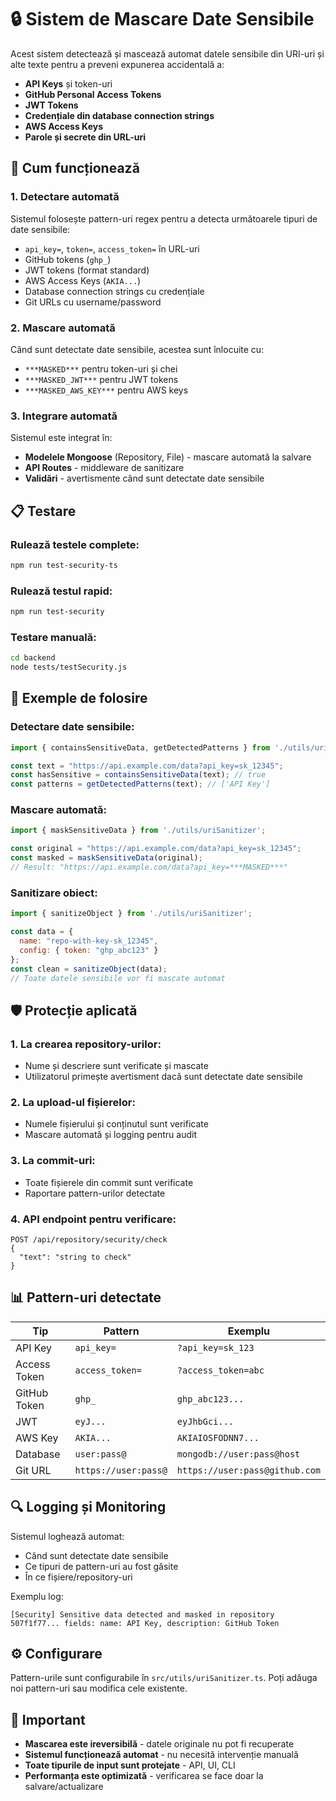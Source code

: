 # 🔒 Sistem de Mascare Date Sensibile

Acest sistem detectează și mascează automat datele sensibile din URI-uri și alte texte pentru a preveni expunerea accidentală a:

- **API Keys** și token-uri
- **GitHub Personal Access Tokens**
- **JWT Tokens**
- **Credențiale din database connection strings**
- **AWS Access Keys**
- **Parole și secrete din URL-uri**

## 🚀 Cum funcționează

### 1. Detectare automată
Sistemul folosește pattern-uri regex pentru a detecta următoarele tipuri de date sensibile:

- `api_key=`, `token=`, `access_token=` în URL-uri
- GitHub tokens (`ghp_`)
- JWT tokens (format standard)
- AWS Access Keys (`AKIA...`)
- Database connection strings cu credențiale
- Git URLs cu username/password

### 2. Mascare automată
Când sunt detectate date sensibile, acestea sunt înlocuite cu:
- `***MASKED***` pentru token-uri și chei
- `***MASKED_JWT***` pentru JWT tokens
- `***MASKED_AWS_KEY***` pentru AWS keys

### 3. Integrare automată
Sistemul este integrat în:
- **Modelele Mongoose** (Repository, File) - mascare automată la salvare
- **API Routes** - middleware de sanitizare
- **Validări** - avertismente când sunt detectate date sensibile

## 📋 Testare

### Rulează testele complete:
```bash
npm run test-security-ts
```

### Rulează testul rapid:
```bash
npm run test-security
```

### Testare manuală:
```bash
cd backend
node tests/testSecurity.js
```

## 🔧 Exemple de folosire

### Detectare date sensibile:
```javascript
import { containsSensitiveData, getDetectedPatterns } from './utils/uriSanitizer';

const text = "https://api.example.com/data?api_key=sk_12345";
const hasSensitive = containsSensitiveData(text); // true
const patterns = getDetectedPatterns(text); // ['API Key']
```

### Mascare automată:
```javascript
import { maskSensitiveData } from './utils/uriSanitizer';

const original = "https://api.example.com/data?api_key=sk_12345";
const masked = maskSensitiveData(original);
// Result: "https://api.example.com/data?api_key=***MASKED***"
```

### Sanitizare obiect:
```javascript
import { sanitizeObject } from './utils/uriSanitizer';

const data = {
  name: "repo-with-key-sk_12345",
  config: { token: "ghp_abc123" }
};
const clean = sanitizeObject(data);
// Toate datele sensibile vor fi mascate automat
```

## 🛡️ Protecție aplicată

### 1. La crearea repository-urilor:
- Nume și descriere sunt verificate și mascate
- Utilizatorul primește avertisment dacă sunt detectate date sensibile

### 2. La upload-ul fișierelor:
- Numele fișierului și conținutul sunt verificate
- Mascare automată și logging pentru audit

### 3. La commit-uri:
- Toate fișierele din commit sunt verificate
- Raportare pattern-urilor detectate

### 4. API endpoint pentru verificare:
```
POST /api/repository/security/check
{
  "text": "string to check"
}
```

## 📊 Pattern-uri detectate

| Tip | Pattern | Exemplu |
|-----|---------|---------|
| API Key | `api_key=` | `?api_key=sk_123` |
| Access Token | `access_token=` | `?access_token=abc` |
| GitHub Token | `ghp_` | `ghp_abc123...` |
| JWT | `eyJ...` | `eyJhbGci...` |
| AWS Key | `AKIA...` | `AKIAIOSFODNN7...` |
| Database | `user:pass@` | `mongodb://user:pass@host` |
| Git URL | `https://user:pass@` | `https://user:pass@github.com` |

## 🔍 Logging și Monitoring

Sistemul loghează automat:
- Când sunt detectate date sensibile
- Ce tipuri de pattern-uri au fost găsite
- În ce fișiere/repository-uri

Exemplu log:
```
[Security] Sensitive data detected and masked in repository 507f1f77... fields: name: API Key, description: GitHub Token
```

## ⚙️ Configurare

Pattern-urile sunt configurabile în `src/utils/uriSanitizer.ts`. Poți adăuga noi pattern-uri sau modifica cele existente.

## 🚨 Important

- **Mascarea este ireversibilă** - datele originale nu pot fi recuperate
- **Sistemul funcționează automat** - nu necesită intervenție manuală
- **Toate tipurile de input sunt protejate** - API, UI, CLI
- **Performanța este optimizată** - verificarea se face doar la salvare/actualizare
